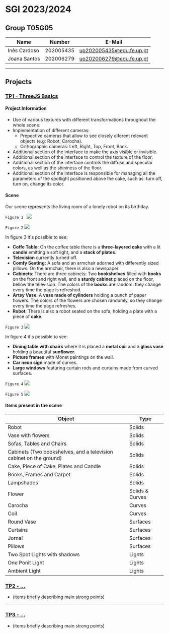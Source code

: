# SGI 2023/2024

## Group T05G05
| Name             | Number    | E-Mail             |
| ---------------- | --------- | ------------------ |
| Inês Cardoso         | 202005435 | up202005435@edu.fe.up.pt                |
| Joana Santos         | 202006279 | up202006279@edu.fe.up.pt                |

----

## Projects

### [TP1 - ThreeJS Basics](tp1)


#### Project Information

- Use of various textures with different transformations throughout the whole scene.
- Implementation of different cameras:
    - Prepective cameras that allow to see closely diferent relevant objects (e.g: Robot, Carocha).
    - Orthographic cameras: Left, Right, Top, Front, Back.
- Additional section of the interface to make the axis visible or invisible.
- Additional section of the interface to control the texture of the floor.
- Additional section of the interface controls the diffuse and specular colors, as well as the shininess of the floor.
- Additional section of the interface is responsible for managing all the parameters of the spotlight positioned above the cake, such as: turn off, turn on, change its color.


#### Scene 
Our scene represents the living room of a lonely robot on its birthday.

`Figure 1 `
![](https://git.fe.up.pt/sgi-meic/sgi-2023-2024/t05/sgi-t05-g05/raw/main/tp1/Screenshots/overall.png?ref_type=heads)

`Figure 2`
![](https://git.fe.up.pt/sgi-meic/sgi-2023-2024/t05/sgi-t05-g05/raw/main/tp1/Screenshots/robot.png)


In figure 3 it's possible to see:
* **Coffe Table:** On the coffee table there is a **three-layered cake** with a lit **candle** emitting a soft light, and a **stack of plates**.
* **Television** currently turned off.
* **Comfy Seating:** A sofa and an armchair adorned with differently sized pillows. On the armchair, there is also a newspaper.
* **Cabinets**: There are three cabinets: Two **bookshelves** filled with **books** on the front and right wall, and a **sturdy cabinet** placed on the floor, bellow the television. The colors of the **books** are random: they change every time the page is refreshed.
* **Artsy Vase**: A **vase made of cylinders** holding a bunch of paper flowers. The colors of the flowers are chosen randomly, so they change every time the page refreshes.
* **Robot**: There is also a robot seated on the sofa, holding a plate with a piece of **cake**.

`Figure 3`
![](https://git.fe.up.pt/sgi-meic/sgi-2023-2024/t05/sgi-t05-g05/raw/main/tp1/Screenshots/tv_side.png)


In figure 4 it's possible to see:
* **Dining table with chairs** where it is placed a **metal coil** and a **glass vase** holding a beautiful **sunflower**.
* **Picture frames** with Monet paintings on the wall.
* **Car neon sign** made of curves.
* **Large windows** featuring curtain rods and curtains made from curved surfaces.

`Figure 4`
![](https://git.fe.up.pt/sgi-meic/sgi-2023-2024/t05/sgi-t05-g05/raw/main/tp1/Screenshots/dinning_table.png?ref_type=heads)

`Figure 5`
![](https://git.fe.up.pt/sgi-meic/sgi-2023-2024/t05/sgi-t05-g05/raw/main/tp1/Screenshots/tv_side.png?ref_type=heads)


#### Items present in the scene 

| Object | Type|
| -------- | -------- | 
| Robot     | Solids     |
| Vase with flowers  | Solids    |
| Sofas, Tables and Chairs | Solids     | 
| Cabinets (Two bookshelves, and a television cabinet on the ground)  | Solids   | 
| Cake, Piece of Cake, Plates and Candle | Solids   | 
| Books, Frames and Carpet  | Solids     | 
| Lampshades | Solids     | 
| Flower    | Solids & Curves | 
| Carocha   | Curves  |
| Coil   | Curves  | 
| Round Vase   | Surfaces    |
| Curtains   | Surfaces  | 
| Jornal   | Surfaces  | 
| Pillows  | Surfaces  |
| Two Spot Lights with shadows | Lights |
| One Ponit Light | Lights |
| Ambient Light | Lights |
 

### [TP2 - ...](tp2)
- (items briefly describing main strong points)

----

### [TP3 - ...](tp3)
- (items briefly describing main strong points)

